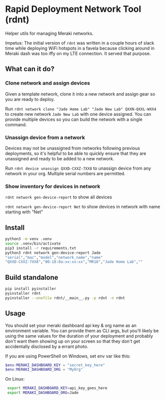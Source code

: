 # Rapid Deployment Network Tool (rdnt)

Helper utils for managing Meraki networks. 

Impetus: The initial version of `rdnt` was written in a couple hours of slack time while deploying WiFi hotspots in a favela because clicking around in Meraki dash was too iffy on my LTE connection. It served that purpose.

## What can it do?

### Clone network and assign devices

Given a template network, clone it into a new network and assign gear so you are ready to deploy.

Run `rdnt network clone "Jade Home Lab" "Jade New Lab" QXXN-QXXL-WXX4` to create new network `Jade New Lab` with one device assigned. You can provide multiple devices so you can build the network with a single command.

### Unassign device from a network

Devices may not be unassigned from networks following 
previous deployments, so it's helpful to be able to quickly 
ensure that they are unassigned and ready to be added to a new network.

Run `rdnt device unassign QXXD-CXXZ-7XX8` to unassign device from any network in your org. 
Multiple serial numbers are permitted.

### Show inventory for devices in network

`rdnt network gen-device-report` to show all devices

`rdnt network gen-device-report Net` to show devices 
in network with name starting with "Net"


## Install

```bash
python3 -m venv .venv
source .venv/bin/activate
pip3 install -r requirements.txt
python3 rdnt network gen-device-report Jade
"serial","mac","model","network_name","name"
"QXXD-CXXZ-7XX8","00:18:0a:xx:xx:xx","MR18","Jade Home Lab",""

```

## Build standalone

```bash
pip install pyinstaller
pyinstaller rdnt
pyinstaller --onefile rdnt/__main__.py -p rdnt -n rdnt
```

## Usage

You should set your meraki dashboard api key & org name as 
an environment variable. You can provide them as CLI args, but
you'll likely be using the same values for the duration of your
deployment and probably don't want them showing up on your screen
so that they don't get accidentally disclosed by a errant photo.

If you are using PowerShell on Windows, set env var like this:

```PowerShell
$env:MERAKI_DASHBOARD_KEY = "secret_key_here"
$env:MERAKI_DASHBOARD_ORG = "MyOrg"
```

On Linux:

```bash
 export MERAKI_DASHBOARD_KEY=api_key_goes_here
 export MERAKI_DASHBOARD_ORG=Jade
```
